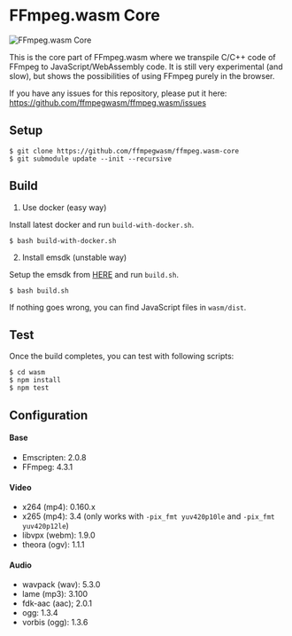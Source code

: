 FFmpeg.wasm Core
================
![FFmpeg.wasm Core](https://github.com/ffmpegwasm/ffmpeg.wasm-core/workflows/FFmpeg.wasm/badge.svg?branch=n4.3.1-wasm)

This is the core part of FFmpeg.wasm where we transpile C/C++ code of FFmpeg to JavaScript/WebAssembly code. It is still very experimental (and slow), but shows the possibilities of using FFmpeg purely in the browser.

If you have any issues for this repository, please put it here: https://github.com/ffmpegwasm/ffmpeg.wasm/issues

## Setup

```
$ git clone https://github.com/ffmpegwasm/ffmpeg.wasm-core
$ git submodule update --init --recursive
```

## Build

1. Use docker (easy way)

Install latest docker and run `build-with-docker.sh`.

```
$ bash build-with-docker.sh
```

2. Install emsdk (unstable way)

Setup the emsdk from [HERE](https://emscripten.org/docs/getting_started/downloads.html) and run `build.sh`.

```
$ bash build.sh
```

If nothing goes wrong, you can find JavaScript files in `wasm/dist`.

## Test

Once the build completes, you can test with following scripts:

```
$ cd wasm
$ npm install
$ npm test
```

## Configuration

#### Base

- Emscripten: 2.0.8
- FFmpeg: 4.3.1

#### Video

- x264 (mp4): 0.160.x
- x265 (mp4): 3.4 (only works with `-pix_fmt yuv420p10le` and `-pix_fmt yuv420p12le`)
- libvpx (webm): 1.9.0
- theora (ogv): 1.1.1

#### Audio

- wavpack (wav): 5.3.0
- lame (mp3): 3.100
- fdk-aac (aac); 2.0.1
- ogg: 1.3.4
- vorbis (ogg): 1.3.6
